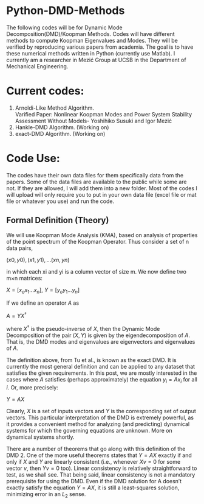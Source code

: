# Python-DMD-Methods
The following codes will be for Dynamic Mode Decomposition(DMD)/Koopman Methods. Codes will have different methods to compute Koopman Eigenvalues and Modes. They will be verified by reproducing various papers from academia. The goal is to have these numerical methods written in Python (currently use Matlab). I currently am a researcher in Mezić Group at UCSB in the Department of Mechanical Engineering. 


# Current codes:
1) Arnoldi-Like Method Algorithm.  
  Varified Paper: Nonlinear Koopman Modes and Power System Stability Assessment Without Models- Yoshihiko Susuki and Igor Mezić
2) Hankle-DMD Algorithm. (Working on)
3) exact-DMD Algorithm. (Working on)

# Code Use:
The codes have their own data files for them specifically data from the papers. Some of the data files are available to the public while some are not. If they are allowed, I will add them into a new folder. Most of the codes I will upload will only require you to put in your own data file (excel file or mat file or whatever you use) and run the code. 

## Formal Definition (Theory)
We will use Koopman Mode Analysis (KMA), based on analysis of properties of the point spectrum of the Koopman Operator. Thus consider a set of n data pairs,

  ${(x0,y0),(x1,y1),…(xn,yn)}$

in which each xi and yi is a column vector of size m. We now define two m×n matrices:

  $X=[x_o x_1 ... x_n]$,  $Y=[y_o y_1 ... y_n]$

If we define an operator $A$ as

  $A=YX^†$

where $X^†$ is the pseudo-inverse of $X$, then the Dynamic Mode Decomposition of the pair $(X,Y)$ is given by the eigendecomposition of $A$. That is, the DMD modes and eigenvalues are eigenvectors and eigenvalues of $A$.

The definition above, from Tu et al., is known as the exact DMD. It is currently the most general definition and can be applied to any dataset that satisfies the given requirements. In this post, we are mostly interested in the cases where $A$ satisfies (perhaps approximately) the equation $y_i=Ax_i$ for all $i$. Or, more precisely:

$Y=AX$

Clearly, $X$ is a set of inputs vectors and $Y$ is the corresponding set of output vectors. This particular interpretation of the DMD is extremely powerful, as it provides a convenient method for analyzing (and predicting) dynamical systems for which the governing equations are unknown. More on dynamical systems shortly.

There are a number of theorems that go along with this definition of the DMD 2. One of the more useful theorems states that $Y=AX$ exactly if and only if $X$ and $Y$ are linearly consistent (i.e., whenever $Xv=0$ for some vector $v$, then $Yv=0$ too). Linear consistency is relatively straightforward to test, as we shall see. That being said, linear consistency is not a mandatory prerequisite for using the DMD. Even if the DMD solution for A doesn’t exactly satisfy the equation $Y=AX$, it is still a least-squares solution, minimizing error in an $L_2$ sense.
